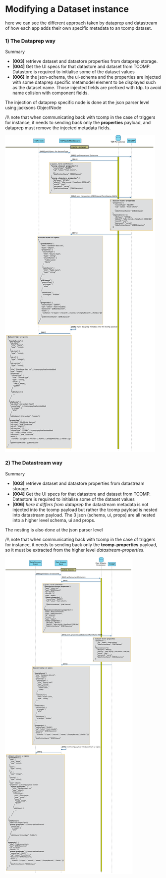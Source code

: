 Modifying a Dataset instance
=====================

here we can see the different approach taken by dataprep and datastream of how each app adds their own specific metadata to an tcomp dataset.

### 1) The Dataprep way
Summary
* **[003]** retrieve dataset and datastore properties from dataprep storage.
* **[004]** Get the UI specs for that datastore and dataset from TCOMP. Datastore is required to initialise some of the dataset values
* **[006]** in the json-schema, the ui-schema and the properties are injected with some dataprep specific metamodel element to be displayed such as the dataset name. Those injected fields are prefixed with tdp. to avoid name colision with component fields.

The injection of dataprep specific node is done at the json parser level using jacksons ObjectNode

/!\ note that when communicating back with tcomp in the case of triggers for instance, it needs to sending back only the **properties** payload, and dataprep must remove the injected metadata fields.
 
![Basic UI sequence: Modifying an instance](dataset_edit_dataprep.png)


### 2) The Datastream way 
Summary
* **[003]** retrieve dataset and datastore properties from datastream storage.
* **[004]** Get the UI specs for that datastore and dataset from TCOMP. Datastore is required to initialise some of the dataset values
* **[006]** _here it differs from dataprep_ the datastream metadata is not injected into the tcomp payload but rather the tcomp payload is nested into datastream payload. The 3 json (schema, ui, props) are all nested into a higher level schema, ui and props. 

The nesting is also done at the json parser level

/!\ note that when communicating back with tcomp in the case of triggers for instance, it needs to sending back only the **tcomp-properties** payload, so it must be extracted from the higher level *datastream-properties*.
 
![Basic UI sequence: Modifying an instance](dataset_edit_datastream.png)

